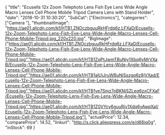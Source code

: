 {
	"title": "Ecusells 12x Zoom Telephoto Lens Fish Eye Lens Wide Angle Macro Lenses Cell Phone Mobile Tripod Camera Lens with Stand Holder",
	"date": "2018-10-31 10:30:20",
	"SubCat": ["Electronics"],
	"categories": ["Camera "],
	"thumbnailImage": "https://ae01.alicdn.com/kf/HTB1.ZNOczbguuRkHFrdq6z.LFXaD/Ecusells-12x-Zoom-Telephoto-Lens-Fish-Eye-Lens-Wide-Angle-Macro-Lenses-Cell-Phone-Mobile-Tripod.jpg_220x220.jpg",
	"BigImage": ["https://ae01.alicdn.com/kf/HTB1.ZNOczbguuRkHFrdq6z.LFXaD/Ecusells-12x-Zoom-Telephoto-Lens-Fish-Eye-Lens-Wide-Angle-Macro-Lenses-Cell-Phone-Mobile-Tripod.jpg","https://ae01.alicdn.com/kf/HTB1ZqPtJwmTBuNjy1Xbq6yMrVXaB/Ecusells-12x-Zoom-Telephoto-Lens-Fish-Eye-Lens-Wide-Angle-Macro-Lenses-Cell-Phone-Mobile-Tripod.jpg","https://ae01.alicdn.com/kf/HTB1alUjJruWBuNjSszgq6z8jVXad/Ecusells-12x-Zoom-Telephoto-Lens-Fish-Eye-Lens-Wide-Angle-Macro-Lenses-Cell-Phone-Mobile-Tripod.jpg","https://ae01.alicdn.com/kf/HTB1ye7Smz7nBKNjSZLeq6zxCFXaF/Ecusells-12x-Zoom-Telephoto-Lens-Fish-Eye-Lens-Wide-Angle-Macro-Lenses-Cell-Phone-Mobile-Tripod.jpg","https://ae01.alicdn.com/kf/HTB1Z0VYcy6guuRjy1Xdq6yAwpXal/Ecusells-12x-Zoom-Telephoto-Lens-Fish-Eye-Lens-Wide-Angle-Macro-Lenses-Cell-Phone-Mobile-Tripod.jpg"],
	"actualPrice": 12.34,
	"comparePrice": 14.52,
	"linkurl": "http://s.click.aliexpress.com/e/d66iq0g",
	"inStock": 69
}
